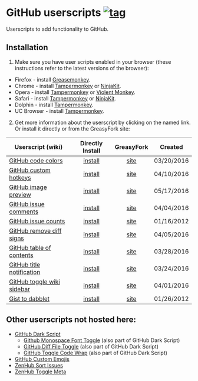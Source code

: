# GitHub userscripts [![tag](https://img.shields.io/github/tag/Mottie/GitHub-userscripts.svg)](https://github.com/Mottie/GitHub-userscripts/tags)

Userscripts to add functionality to GitHub.

## Installation

1. Make sure you have user scripts enabled in your browser (these instructions refer to the latest versions of the browser):

  * Firefox - install [Greasemonkey](https://addons.mozilla.org/en-US/firefox/addon/greasemonkey/).
  * Chrome - install [Tampermonkey](https://tampermonkey.net/?ext=dhdg&browser=chrome) or [NinjaKit](https://chrome.google.com/webstore/detail/gpbepnljaakggeobkclonlkhbdgccfek).
  * Opera - install [Tampermonkey](https://tampermonkey.net/?ext=dhdg&browser=opera) or [Violent Monkey](https://addons.opera.com/en/extensions/details/violent-monkey/).
  * Safari - install [Tampermonkey](https://tampermonkey.net/?ext=dhdg&browser=safari) or [NinjaKit](http://ss-o.net/safari/extension/NinjaKit.safariextz).
  * Dolphin - install [Tampermonkey](https://tampermonkey.net/?ext=dhdg&browser=dolphin).
  * UC Browser - install [Tampermonkey](https://tampermonkey.net/?ext=dhdg&browser=ucweb).

2. Get more information about the userscript by clicking on the named link. Or install it directly or from the GreasyFork site:

  | Userscript (wiki)                      | Directly Install   | GreasyFork     | Created    |
  |----------------------------------------|:------------------:|:--------------:|------------|
  | [GitHub code colors][ccs-wiki]         | [install][ccs-raw] | [site][ccs-gf] | 03/20/2016 |
  | [GitHub custom hotkeys][chk-wiki]      | [install][chk-raw] | [site][chk-gf] | 04/10/2016 |
  | [GitHub image preview][ipv-wiki]       | [install][ipv-raw] | [site][ipv-gf] | 05/17/2016 |
  | [GitHub issue comments][ic1-wiki]      | [install][ic1-raw] | [site][ic1-gf] | 04/04/2016 |
  | [GitHub issue counts][ic2-wiki]        | [install][ic2-raw] | [site][ic2-gf] | 01/16/2012 |
  | [GitHub remove diff signs][rds-wiki]   | [install][rds-raw] | [site][rds-gf] | 04/05/2016 |
  | [GitHub table of contents][toc-wiki]   | [install][toc-raw] | [site][toc-gf] | 03/28/2016 |
  | [GitHub title notification][tbn-wiki]  | [install][tbn-raw] | [site][tbn-gf] | 03/24/2016 |
  | [GitHub toggle wiki sidebar][tws-wiki] | [install][tws-raw] | [site][tws-gf] | 04/01/2016 |
  | [Gist to dabblet][g2d-wiki]            | [install][g2d-raw] | [site][g2d-gf] | 01/26/2012 |

[ccs-wiki]: https://github.com/Mottie/GitHub-userscripts/wiki/GitHub-code-colors
[chk-wiki]: https://github.com/Mottie/GitHub-userscripts/wiki/GitHub-custom-hotkeys
[ipv-wiki]: https://github.com/Mottie/GitHub-userscripts/wiki/GitHub-image-preview
[ic1-wiki]: https://github.com/Mottie/GitHub-userscripts/wiki/GitHub-issue-comments
[ic2-wiki]: https://github.com/Mottie/GitHub-userscripts/wiki/GitHub-issue-counts
[rds-wiki]: https://github.com/Mottie/GitHub-userscripts/wiki/GitHub-remove-diff-signs
[toc-wiki]: https://github.com/Mottie/GitHub-userscripts/wiki/GitHub-table-of-contents
[tbn-wiki]: https://github.com/Mottie/GitHub-userscripts/wiki/GitHub-title-notification
[tws-wiki]: https://github.com/Mottie/GitHub-userscripts/wiki/GitHub-toggle-wiki-sidebar
[g2d-wiki]: https://github.com/Mottie/GitHub-userscripts/wiki/Gist-to-dabblet

[ccs-raw]: https://raw.githubusercontent.com/Mottie/GitHub-userscripts/master/github-code-colors.user.js
[chk-raw]: https://raw.githubusercontent.com/Mottie/GitHub-userscripts/master/github-custom-hotkeys.user.js
[ipv-raw]: https://raw.githubusercontent.com/Mottie/GitHub-userscripts/master/github-image-preview.user.js
[ic1-raw]: https://raw.githubusercontent.com/Mottie/GitHub-userscripts/master/github-issue-comments.user.js
[ic2-raw]: https://raw.githubusercontent.com/Mottie/GitHub-userscripts/master/github-issue-counts.user.js
[rds-raw]: https://raw.githubusercontent.com/Mottie/GitHub-userscripts/master/github-remove-diff-signs.user.js
[toc-raw]: https://raw.githubusercontent.com/Mottie/GitHub-userscripts/master/github-toc.user.js
[tbn-raw]: https://raw.githubusercontent.com/Mottie/GitHub-userscripts/master/github-title-notification.user.js
[tws-raw]: https://raw.githubusercontent.com/Mottie/GitHub-userscripts/master/github-toggle-wiki-sidebar.user.js
[g2d-raw]: https://raw.githubusercontent.com/Mottie/GitHub-userscripts/master/gist-to-dabblet.user.js

[ccs-gf]: https://greasyfork.org/en/scripts/18141-github-code-colors
[chk-gf]: https://greasyfork.org/en/scripts/18675-github-custom-hotkeys
[ipv-gf]: https://greasyfork.org/en/scripts/19773-github-image-preview
[ic1-gf]: https://greasyfork.org/en/scripts/18503-github-toggle-issue-comments
[ic2-gf]: https://greasyfork.org/en/scripts/15560-github-show-repo-issues
[rds-gf]: https://greasyfork.org/en/scripts/18520-github-remove-diff-signs
[toc-gf]: https://greasyfork.org/en/scripts/18344-github-toc
[tbn-gf]: https://greasyfork.org/en/scripts/18253-github-title-notification
[tws-gf]: https://greasyfork.org/en/scripts/18433-github-toggle-wiki-sidebar
[g2d-gf]: https://greasyfork.org/en/scripts/18254-gist-to-dabblet

## Other userscripts not hosted here:

* [GitHub Dark Script](https://github.com/StylishThemes/GitHub-Dark-Script)
  * [Github Monospace Font Toggle](https://greasyfork.org/en/scripts/18787-github-monospace-font-toggle) (also part of GitHub Dark Script)
  * [GitHub Diff File Toggle](https://greasyfork.org/en/scripts/18788-github-diff-file-toggle) (also part of GitHub Dark Script)
  * [GitHub Toggle Code Wrap](https://greasyfork.org/en/scripts/18789-github-toggle-code-wrap) (also part of GitHub Dark Script)
* [GitHub Custom Emojis](https://github.com/StylishThemes/GitHub-Custom-Emojis)
* [ZenHub Sort Issues](https://github.com/Mottie/ZenHub-userscripts#zenhub-sort-issues)
* [ZenHub Toggle Meta](https://github.com/Mottie/ZenHub-userscripts#zenhub-toggle-meta)
